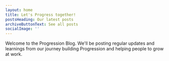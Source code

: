 ```yaml
---
layout: home
title: Let's Progress together!
postsHeading: Our latest posts
archiveButtonText: See all posts
socialImage: ''
---
```

Welcome to the Progression Blog. We'll be posting regular updates and learnings from our journey building Progression and helping people to grow at work.